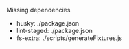 Missing dependencies
* husky: ./package.json
* lint-staged: ./package.json
* fs-extra: ./scripts/generateFixtures.js
